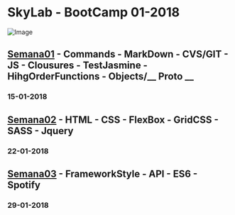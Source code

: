 # SkyLab - BootCamp 01-2018
![Image](https://camo.githubusercontent.com/7b3a7c3e9cdafad0258e05bbfd5b9d2ca38ba912/687474703a2f2f7777772e736b796c6162636f646572732e636f6d2f696d616765732f3430332f64656661756c742e706e67)
## [Semana01](https://github.com/VGamezz19/skylab-curso/tree/dev/course/semana01) - Commands - MarkDown - CVS/GIT - JS - Clousures - TestJasmine - HihgOrderFunctions - Objects/__ Proto __
### 15-01-2018

## [Semana02](https://github.com/VGamezz19/skylab-curso/tree/dev/course/semana02) - HTML - CSS - FlexBox - GridCSS - SASS - Jquery
### 22-01-2018

## [Semana03](https://github.com/VGamezz19/skylab-curso/tree/dev/course/semana03) - FrameworkStyle - API - ES6 - Spotify
### 29-01-2018